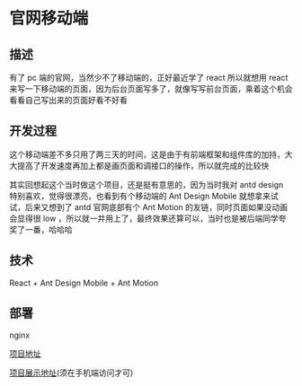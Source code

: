 # 官网移动端

## 描述

有了 pc 端的官网，当然少不了移动端的，正好最近学了 react 所以就想用 react 来写一下移动端的页面，因为后台页面写多了，就像写写前台页面，乘着这个机会看看自己写出来的页面好看不好看

## 开发过程

这个移动端差不多只用了两三天的时间，这是由于有前端框架和组件库的加持，大大提高了开发速度再加上都是画页面和调接口的操作，所以就完成的比较快

其实回想起这个当时做这个项目，还是挺有意思的，因为当时我对 antd design 特别喜欢，觉得很漂亮，也看到有个移动端的 Ant Design Mobile 就想拿来试试，后来又想到了 antd 官网底部有个 Ant Motion 的友链，同时页面如果没动画会显得很 low ，所以就一并用上了，最终效果还算可以，当时也是被后端同学夸奖了一番，哈哈哈



## 技术

React + Ant Design Mobile + Ant Motion

## 部署

nginx

[项目地址](https://github.com/1793523411/xingsi-front-mobile)

[项目展示地址](http://xs.xsgzs.cn/)(须在手机端访问才可)
